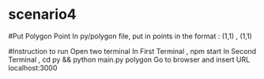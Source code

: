 # scenario4

#Put Polygon Point
In py/polygon file, put in points in the format :
(1,1) , (1,1) 

#Instruction to run
Open two terminal
In First Terminal , npm start
In Second Terminal , cd py && python main.py polygon
Go to browser and insert URL localhost:3000

